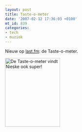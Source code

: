 ```yaml
---
layout: post
title: Taste-o-meter
date: '2007-02-12 17:36:03 +0100'
mt_id: 839
categories:
- tech
- muziek
---
```

Nieuw op <a href="http://www.last.fm/">last.fm</a>: de Taste-o-meter.

<img src="{{ site.url }}/images/taste-o-meter.png" width="180" height="223" alt="De Taste-o-meter vindt Nieske ook super!" />

